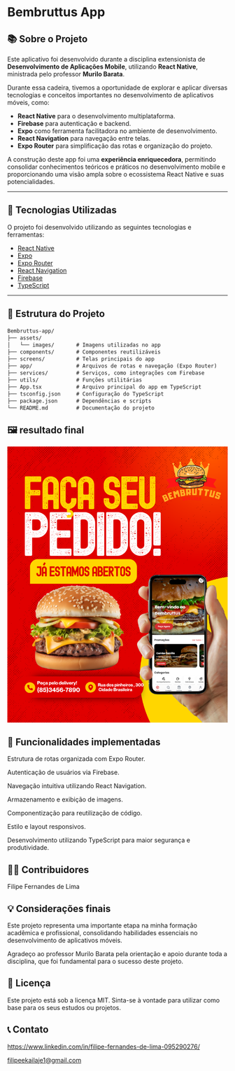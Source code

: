# Bembruttus App

## 📚 Sobre o Projeto

Este aplicativo foi desenvolvido durante a disciplina extensionista de **Desenvolvimento de Aplicações Mobile**, utilizando **React Native**, ministrada pelo professor **Murilo Barata**.

Durante essa cadeira, tivemos a oportunidade de explorar e aplicar diversas tecnologias e conceitos importantes no desenvolvimento de aplicativos móveis, como:

- **React Native** para o desenvolvimento multiplataforma.
- **Firebase** para autenticação e backend.
- **Expo** como ferramenta facilitadora no ambiente de desenvolvimento.
- **React Navigation** para navegação entre telas.
- **Expo Router** para simplificação das rotas e organização do projeto.

A construção deste app foi uma **experiência enriquecedora**, permitindo consolidar conhecimentos teóricos e práticos no desenvolvimento mobile e proporcionando uma visão ampla sobre o ecossistema React Native e suas potencialidades.

---

## 🚀 Tecnologias Utilizadas

O projeto foi desenvolvido utilizando as seguintes tecnologias e ferramentas:

- [React Native](https://reactnative.dev/)
- [Expo](https://expo.dev/)
- [Expo Router](https://expo.github.io/router/)
- [React Navigation](https://reactnavigation.org/)
- [Firebase](https://firebase.google.com/)
- [TypeScript](https://www.typescriptlang.org/)

---

## 📁 Estrutura do Projeto

```plaintext
Bembruttus-app/
├── assets/
│   └── images/       # Imagens utilizadas no app
├── components/       # Componentes reutilizáveis
├── screens/          # Telas principais do app
├── app/              # Arquivos de rotas e navegação (Expo Router)
├── services/         # Serviços, como integrações com Firebase
├── utils/            # Funções utilitárias
├── App.tsx           # Arquivo principal do app em TypeScript
├── tsconfig.json     # Configuração do TypeScript
├── package.json      # Dependências e scripts
└── README.md         # Documentação do projeto
```

## 🖼️ resultado final
<p align="center"> <img width="800px" src="https://raw.githubusercontent.com/filipe420/Bembruttus-app/main/assets/images/desing 1.png"> </p>

## 📌 Funcionalidades implementadas
Estrutura de rotas organizada com Expo Router.

Autenticação de usuários via Firebase.

Navegação intuitiva utilizando React Navigation.

Armazenamento e exibição de imagens.

Componentização para reutilização de código.

Estilo e layout responsivos.

Desenvolvimento utilizando TypeScript para maior segurança e produtividade.

## 👨‍💻 Contribuidores
Filipe Fernandes de Lima

## 💡 Considerações finais
Este projeto representa uma importante etapa na minha formação acadêmica e profissional, consolidando habilidades essenciais no desenvolvimento de aplicativos móveis.

Agradeço ao professor Murilo Barata pela orientação e apoio durante toda a disciplina, que foi fundamental para o sucesso deste projeto.

## 📄 Licença
Este projeto está sob a licença MIT.
Sinta-se à vontade para utilizar como base para os seus estudos ou projetos.

## 📞 Contato

https://www.linkedin.com/in/filipe-fernandes-de-lima-095290276/

filipeekailaje1@gmail.com






